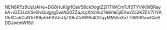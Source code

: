 NEN8RTz9UzUAHe+DG8HuKlgifOaVS6ck9ogtZ2i1TlWCmTJf3TYViKWBRaykA+iOZ2LbVSH0vQulg/g5wlAQ0ZZaJcyXh2nk27e9rle5jIEhwrZo2KZEV7i1YADkXCukCaN1i7K9phkFSVJsUjZX6uCdW9h4DCqyMMi/lo3aTTIW0RtawtQv6DDJwtmWf6/l